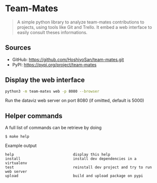 # Team-Mates

> A simple python library to analyze team-mates contributions to projects, using tools like Git and Trello. It embed a web interface to easily consult theses informations.

## Sources

* GitHub: https://github.com/HoshiyoSan/team-mates.git
* PyPI: https://pypi.org/project/team-mates

## Display the web interface

```bash
python3 -m team-mates web -p 8080 --browser
```

Run the dataviz web server on port 8080 (if omitted, default is 5000)

## Helper commands

A full list of commands can be retrieve by doing
```
$ make help
```

Example output
```
help                           display this help
install                        install dev dependencies in a virtualenv
test                           reinstall dev project and try to run web server
upload                         build and upload package on pypi
```